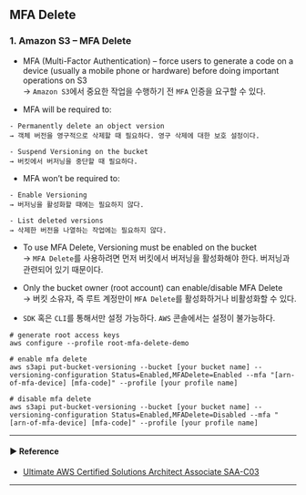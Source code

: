 ## MFA Delete
### 1. Amazon S3 – MFA Delete
- MFA (Multi-Factor Authentication) – force users to generate a code on a device (usually a mobile phone or hardware) before doing important operations on S3  
→ `Amazon S3`에서 중요한 작업을 수행하기 전 `MFA` 인증을 요구할 수 있다.

- MFA will be required to:
~~~
- Permanently delete an object version
→ 객체 버전을 영구적으로 삭제할 때 필요하다. 영구 삭제에 대한 보호 설정이다.

- Suspend Versioning on the bucket
→ 버킷에서 버저닝을 중단할 때 필요하다.
~~~

- MFA won’t be required to:
~~~
- Enable Versioning
→ 버저닝을 활성화할 때에는 필요하지 않다.

- List deleted versions
→ 삭제한 버전을 나열하는 작업에는 필요하지 않다.
~~~

- To use MFA Delete, Versioning must be enabled on the bucket  
→ `MFA Delete`를 사용하려면 먼저 버킷에서 버저닝을 활성화해야 한다. 버저닝과 관련되어 있기 때문이다.

- Only the bucket owner (root account) can enable/disable MFA Delete  
→ 버킷 소유자, 즉 루트 계정만이 `MFA Delete`를 활성화하거나 비활성화할 수 있다.

- `SDK` 혹은 `CLI`를 통해서만 설정 가능하다. `AWS` 콘솔에서는 설정이 불가능하다.
~~~ shell
# generate root access keys
aws configure --profile root-mfa-delete-demo

# enable mfa delete
aws s3api put-bucket-versioning --bucket [your bucket name] --versioning-configuration Status=Enabled,MFADelete=Enabled --mfa "[arn-of-mfa-device] [mfa-code]" --profile [your profile name]

# disable mfa delete
aws s3api put-bucket-versioning --bucket [your bucket name] --versioning-configuration Status=Enabled,MFADelete=Disabled --mfa "[arn-of-mfa-device] [mfa-code]" --profile [your profile name]
~~~

---
#### ▶ Reference
- [Ultimate AWS Certified Solutions Architect Associate SAA-C03](https://www.udemy.com/course/aws-certified-solutions-architect-associate-saa-c03/)
---
